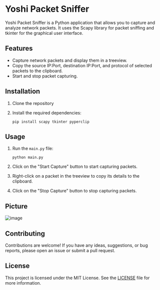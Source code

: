 # Yoshi Packet Sniffer

Yoshi Packet Sniffer is a Python application that allows you to capture and analyze network packets. It uses the Scapy library for packet sniffing and tkinter for the graphical user interface.

## Features

- Capture network packets and display them in a treeview.
- Copy the source IP:Port, destination IP:Port, and protocol of selected packets to the clipboard.
- Start and stop packet capturing.

## Installation

1. Clone the repository

2. Install the required dependencies:

    ```shell
    pip install scapy tkinter pyperclip
    ```

## Usage

1. Run the `main.py` file:

    ```shell
    python main.py
    ```

2. Click on the "Start Capture" button to start capturing packets.
3. Right-click on a packet in the treeview to copy its details to the clipboard.
4. Click on the "Stop Capture" button to stop capturing packets.

## Picture
![image](https://github.com/Yoshi-OOF/Packet-Sniffer/assets/18462508/4bc12bed-c628-437d-b2af-6771c444366b)

## Contributing

Contributions are welcome! If you have any ideas, suggestions, or bug reports, please open an issue or submit a pull request.

## License

This project is licensed under the MIT License. See the [LICENSE](LICENSE) file for more information.
